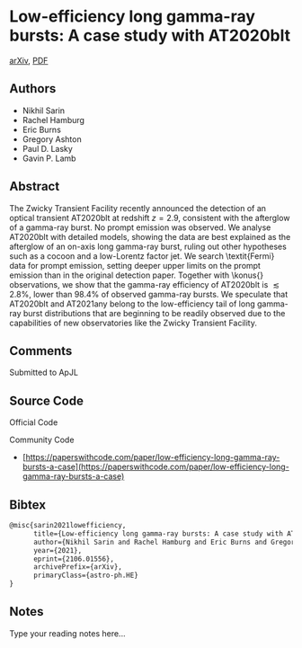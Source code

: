 
# Low-efficiency long gamma-ray bursts: A case study with AT2020blt

[arXiv](https://arxiv.org/abs/2106.01556), [PDF](https://arxiv.org/pdf/2106.01556.pdf)

## Authors

- Nikhil Sarin
- Rachel Hamburg
- Eric Burns
- Gregory Ashton
- Paul D. Lasky
- Gavin P. Lamb

## Abstract

The Zwicky Transient Facility recently announced the detection of an optical transient AT2020blt at redshift $z=2.9$, consistent with the afterglow of a gamma-ray burst. No prompt emission was observed. We analyse AT2020blt with detailed models, showing the data are best explained as the afterglow of an on-axis long gamma-ray burst, ruling out other hypotheses such as a cocoon and a low-Lorentz factor jet. We search \textit{Fermi} data for prompt emission, setting deeper upper limits on the prompt emission than in the original detection paper. Together with \konus{} observations, we show that the gamma-ray efficiency of AT2020blt is $\lesssim 2.8\%$, lower than $98.4\%$ of observed gamma-ray bursts. We speculate that AT2020blt and AT2021any belong to the low-efficiency tail of long gamma-ray burst distributions that are beginning to be readily observed due to the capabilities of new observatories like the Zwicky Transient Facility.

## Comments

Submitted to ApJL

## Source Code

Official Code



Community Code

- [https://paperswithcode.com/paper/low-efficiency-long-gamma-ray-bursts-a-case](https://paperswithcode.com/paper/low-efficiency-long-gamma-ray-bursts-a-case)

## Bibtex

```tex
@misc{sarin2021lowefficiency,
      title={Low-efficiency long gamma-ray bursts: A case study with AT2020blt}, 
      author={Nikhil Sarin and Rachel Hamburg and Eric Burns and Gregory Ashton and Paul D. Lasky and Gavin P. Lamb},
      year={2021},
      eprint={2106.01556},
      archivePrefix={arXiv},
      primaryClass={astro-ph.HE}
}
```

## Notes

Type your reading notes here...

